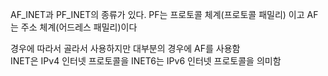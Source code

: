 AF_INET과 PF_INET의 종류가 있다.
PF는 프로토콜 체계(프로토콜 패밀리) 이고
AF는 주소 체계(어드레스 패밀리)이다

경우에 따라서 골라서 사용하지만 대부분의 경우에 AF를 사용함  
INET은 IPv4 인터넷 프로토콜을
INET6는 IPv6 인터넷 프로토콜을 의미함
